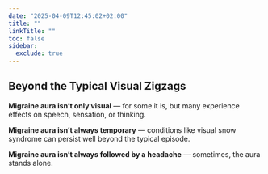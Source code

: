 ```yaml
---
date: "2025-04-09T12:45:02+02:00"
title: ""
linkTitle: ""
toc: false
sidebar:
  exclude: true
---
```


##  Beyond the Typical Visual Zigzags

**Migraine aura isn’t only visual** —
for some it is, but many experience effects on speech, sensation, or thinking.

**Migraine aura isn’t always temporary** —
conditions like visual snow syndrome can persist well beyond the typical episode.

**Migraine aura isn’t always followed by a headache** —
sometimes, the aura stands alone.
